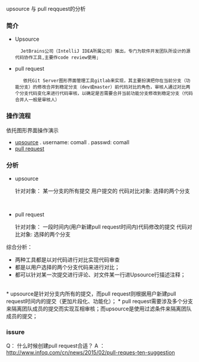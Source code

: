 
upsource 与 pull reqquest的分析
 

### 简介

* Upsource

        JetBrains公司（IntelliJ IDEA所属公司）推出，专门为软件开发团队所设计的源代码协作工具,主要作code review使用;

* pull request

		 依托Git Server图形界面管理工具gitlab来实现，其主要扮演把你在当前分支（功能分支）的修改合并到稳定分支（dev或master）前代码对比的角色，审核人通过对比两个分支代码变化来进行代码审核，以确定是否需要合并当前功能分支修改到稳定分支（代码合并人一般是审核人）
        
### 操作流程
	
依托图形界面操作演示

* [upsource](http://10.201.201.97:8081/) 
		.  username:   comall
		.  passwd:   comall
* [pull request](http://gitlab.product.co-mall:10080/)
	
### 分析

* upsource
 
	针对对象： 某一分支的所有提交
	用户提交的 
	代码对比对象:  选择的两个分支
	
	<br>
* pull request
 
	 针对对象： 一段时间内(用户新建pull request时间内)代码修改的提交
	 代码对比对象:  选择的两个分支

综合分析：
* 两种工具都是以对代码进行对比实现代码审查
* 都是以用户选择的两个分支代码来进行对比；
* 都可以针对某一次提交进行评论、对文件某一行进Upsource行描述注释；
<br>
* upsource是针对分支内所有的提交，而pull request则根据用户新建pull request时间内的提交（更加片段化、功能化）；
* pull request需要涉及多个分支来隔离团队成员的提交而实现互相审核；而upsource是使用过滤条件来隔离团队成员的提交；
 
### issure

Q：  什么时候创建pull request合适？
A ：  http://www.infoq.com/cn/news/2015/02/pull-reques-ten-suggestion
  

